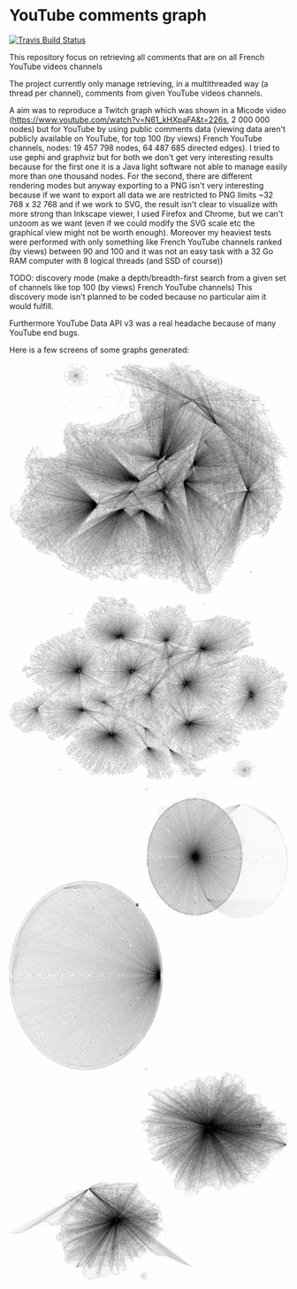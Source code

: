 # YouTube comments graph
[![Travis Build Status](https://travis-ci.com/Benjamin-Loison/YouTube-comments-graph.svg?branch=main)](https://app.travis-ci.com/Benjamin-Loison/YouTube-comments-graph)

This repository focus on retrieving all comments that are on all French YouTube videos channels

The project currently only manage retrieving, in a multithreaded way (a thread per channel), comments from given YouTube videos channels.

A aim was to reproduce a Twitch graph which was shown in a Micode video (https://www.youtube.com/watch?v=N61_kHXpaFA&t=226s, 2 000 000 nodes) but for YouTube by using public comments data (viewing data aren't publicly available on YouTube, for top 100 (by views) French YouTube channels, nodes: 19 457 798 nodes, 64 487 685 directed edges). I tried to use gephi and graphviz but for both we don't get very interesting results because for the first one it is a Java light software not able to manage easily more than one thousand nodes. For the second, there are different rendering modes but anyway exporting to a PNG isn't very interesting because if we want to export all data we are restricted to PNG limits ~32 768 x 32 768 and if we work to SVG, the result isn't clear to visualize with more strong than Inkscape viewer, I used Firefox and Chrome, but we can't unzoom as we want (even if we could modify the SVG scale etc the graphical view might not be worth enough). Moreover my heaviest tests were performed with only something like French YouTube channels ranked (by views) between 90 and 100 and it was not an easy task with a 32 Go RAM computer with 8 logical threads (and SSD of course))

TODO: discovery mode (make a depth/breadth-first search from a given set of channels like top 100 (by views) French YouTube channels)
This discovery mode isn't planned to be coded because no particular aim it would fulfill.

Furthermore YouTube Data API v3 was a real headache because of many YouTube end bugs.

Here is a few screens of some graphs generated:

![alt text](https://raw.githubusercontent.com/Benjamin-Loison/YouTube-comments-graph/main/CPP/graphviz/low.jpg)
![alt text](https://raw.githubusercontent.com/Benjamin-Loison/YouTube-comments-graph/main/CPP/graphviz/lowSF.jpg)
![alt text](https://raw.githubusercontent.com/Benjamin-Loison/YouTube-comments-graph/main/CPP/graphviz/lowC.jpg)
![alt text](https://raw.githubusercontent.com/Benjamin-Loison/YouTube-comments-graph/main/CPP/graphviz/lowT.jpg)



<!--Furthermore YouTube Data API v3 was a real headache because of many bugs like:
- using Search: list we can't recover more than ~600 results (channels/videos)
- too many YouTube end bugs that aren't particularly interesting to notice to users

Many features are also not available like:
- listing all -->
